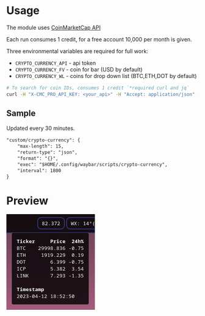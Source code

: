 # Usage

The module uses [CoinMarketCap API](https://coinmarketcap.com/api/)

Each run consumes 1 credit, for a free account 10,000 per month is given.

Three environmental variables are required for full work:
- `CRYPTO_CURRENCY_API` - api token
- `CRYPTO_CURRENCY_FV` - coin for bar (USD by default)
- `CRYPTO_CURRENCY_WL` - coins for drop down list (BTC,ETH,DOT by default)

```bash
# To search for coin IDs, consumes 1 credit `*required curl and jq`
curl -H "X-CMC_PRO_API_KEY: <your_api>" -H "Accept: application/json" -d "symbol=<ticker_with_a_comma_separating>" -G https://pro-api.coinmarketcap.com/v1/cryptocurrency/map | jq .
```

## Sample

Updated every 30 minutes.

```
"custom/crypto-currency": {
    "max-length": 15,
    "return-type": "json",
    "format": "{}",
    "exec": "$HOME/.config/waybar/scripts/crypto-currency",
    "interval": 1800
}
```

# Preview

![preview](/assets/preview.png)
